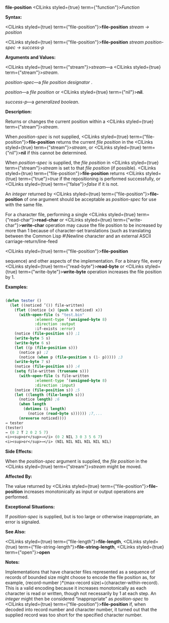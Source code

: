 **file-position** <ClLinks styled={true} term={"function"}><i>Function</i></ClLinks> 



**Syntax:** 



<ClLinks styled={true} term={"file-position"}><b>file-position</b></ClLinks> *stream → position* 



<ClLinks styled={true} term={"file-position"}><b>file-position</b></ClLinks> *stream position-spec → success-p* 



**Arguments and Values:** 



<ClLinks styled={true} term={"stream"}><i>stream</i></ClLinks>—a <ClLinks styled={true} term={"stream"}><i>stream</i></ClLinks>. 



*position-spec*—a *file position designator* . 



*position*—a *file position* or <ClLinks styled={true} term={"nil"}><b>nil</b></ClLinks>. 



*success-p*—a *generalized boolean*. 



**Description:** 



Returns or changes the current position within a <ClLinks styled={true} term={"stream"}><i>stream</i></ClLinks>. 



When *position-spec* is not supplied, <ClLinks styled={true} term={"file-position"}><b>file-position</b></ClLinks> returns the current *file position* in the <ClLinks styled={true} term={"stream"}><i>stream</i></ClLinks>, or <ClLinks styled={true} term={"nil"}><b>nil</b></ClLinks> if this cannot be determined. 



When *position-spec* is supplied, the *file position* in <ClLinks styled={true} term={"stream"}><i>stream</i></ClLinks> is set to that *file position* (if possible). <ClLinks styled={true} term={"file-position"}><b>file-position</b></ClLinks> returns <ClLinks styled={true} term={"true"}><i>true</i></ClLinks> if the repositioning is performed successfully, or <ClLinks styled={true} term={"false"}><i>false</i></ClLinks> if it is not. 



An *integer* returned by <ClLinks styled={true} term={"file-position"}><b>file-position</b></ClLinks> of one argument should be acceptable as *position-spec* for use with the same file. 



For a character file, performing a single <ClLinks styled={true} term={"read-char"}><b>read-char</b></ClLinks> or <ClLinks styled={true} term={"write-char"}><b>write-char</b></ClLinks> operation may cause the file position to be increased by more than 1 because of character-set translations (such as translating between the Common Lisp #\Newline character and an external ASCII carriage-return/line-feed 







 



 



<ClLinks styled={true} term={"file-position"}><b>file-position</b></ClLinks> 



sequence) and other aspects of the implementation. For a binary file, every <ClLinks styled={true} term={"read-byte"}><b>read-byte</b></ClLinks> or <ClLinks styled={true} term={"write-byte"}><b>write-byte</b></ClLinks> operation increases the file position by 1. 



**Examples:**
```lisp

(defun tester () 
  (let ((noticed ’()) file-written) 
    (flet ((notice (x) (push x noticed) x)) 
      (with-open-file (s "test.bin" 
			 :element-type ’(unsigned-byte 8) 
			 :direction :output 
			 :if-exists :error) 
	(notice (file-position s)) ;1 
	(write-byte 5 s) 
	(write-byte 6 s) 
	(let ((p (file-position s))) 
	  (notice p) ;2 
	  (notice (when p (file-position s (1- p))))) ;3 
	(write-byte 7 s) 
	(notice (file-position s)) ;4 
	(setq file-written (truename s))) 
      (with-open-file (s file-written 
			 :element-type ’(unsigned-byte 8) 
			 :direction :input) 
	(notice (file-position s)) ;5 
	(let ((length (file-length s))) 
	  (notice length) ;6 
	  (when length 
	    (dotimes (i length) 
	      (notice (read-byte s)))))) ;7,... 
      (nreverse noticed)))) 
→ tester 
(tester) 
→ (0 2 T 2 0 2 5 7) 
<i><sup>or</sup>→</i> (0 2 NIL 3 0 3 5 6 7) 
<i><sup>or</sup>→</i> (NIL NIL NIL NIL NIL NIL) 

```
**Side Effects:** 



When the *position-spec* argument is supplied, the *file position* in the <ClLinks styled={true} term={"stream"}><i>stream</i></ClLinks> might be moved. 



**Affected By:** 



The value returned by <ClLinks styled={true} term={"file-position"}><b>file-position</b></ClLinks> increases monotonically as input or output operations are performed. 







 



 



**Exceptional Situations:** 



If *position-spec* is supplied, but is too large or otherwise inappropriate, an error is signaled. 



**See Also:** 



<ClLinks styled={true} term={"file-length"}><b>file-length</b></ClLinks>, <ClLinks styled={true} term={"file-string-length"}><b>file-string-length</b></ClLinks>, <ClLinks styled={true} term={"open"}><b>open</b></ClLinks> 



**Notes:** 



Implementations that have character files represented as a sequence of records of bounded size might choose to encode the file position as, for example, ⟨record-number ⟩\*⟨max-record size⟩+⟨character-within-record⟩. This is a valid encoding because it increases monotonically as each character is read or written, though not necessarily by 1 at each step. An *integer* might then be considered “inappropriate” as *position-spec* to <ClLinks styled={true} term={"file-position"}><b>file-position</b></ClLinks> if, when decoded into record number and character number, it turned out that the supplied record was too short for the specified character number. 



